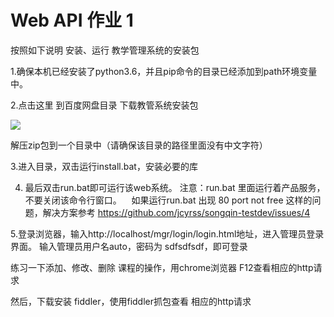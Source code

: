 

# Web API 作业 1


按照如下说明 安装、运行 教学管理系统的安装包




1.确保本机已经安装了python3.6，并且pip命令的目录已经添加到path环境变量中。
   

2.点击这里
    到百度网盘目录 下载教管系统安装包
    
![](https://user-images.githubusercontent.com/10496014/58444476-0e991100-812b-11e9-9df5-b9374a580f64.png)
    
 解压zip包到一个目录中（请确保该目录的路径里面没有中文字符）

3.进入目录，双击运行install.bat，安装必要的库

4. 最后双击run.bat即可运行该web系统。 注意：run.bat 里面运行着产品服务，不要关闭该命令行窗口。
    如果运行run.bat 出现  80 port not free 这样的问题，解决方案参考 
    https://github.com/jcyrss/songqin-testdev/issues/4
    

5.登录浏览器，输入http://localhost/mgr/login/login.html地址，进入管理员登录界面。 
    输入管理员用户名auto，密码为 sdfsdfsdf，即可登录
    

练习一下添加、修改、删除 课程的操作，用chrome浏览器 F12查看相应的http请求

然后，下载安装 fiddler，使用fiddler抓包查看 相应的http请求


